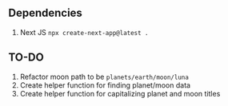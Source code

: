 ## Dependencies

1. Next JS `npx create-next-app@latest .`

## TO-DO

1. Refactor moon path to be `planets/earth/moon/luna`
1. Create helper function for finding planet/moon data
1. Create helper function for capitalizing planet and moon titles
